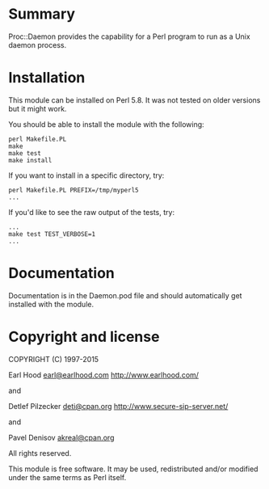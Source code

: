 # Summary

Proc::Daemon provides the capability for a Perl program to run
as a Unix daemon process.

# Installation

This module can be installed on Perl 5.8.
It was not tested on older versions but it might work.

You should be able to install the module with the following:

    perl Makefile.PL
    make
    make test
    make install

If you want to install in a specific directory, try:

    perl Makefile.PL PREFIX=/tmp/myperl5
    ...

If you'd like to see the raw output of the tests, try:

    ...
    make test TEST_VERBOSE=1
    ...

# Documentation

Documentation is in the Daemon.pod file and should automatically get installed
with the module.

# Copyright and license

COPYRIGHT (C) 1997-2015

Earl Hood
earl@earlhood.com
http://www.earlhood.com/

and

Detlef Pilzecker
deti@cpan.org
http://www.secure-sip-server.net/

and

Pavel Denisov
akreal@cpan.org

All rights reserved.

This module is free software. It may be used, redistributed and/or modified
under the same terms as Perl itself.

